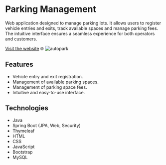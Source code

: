 # Parking Management
Web application designed to manage parking lots. It allows users to register vehicle entries and exits, track available spaces and manage parking fees. The intuitive interface ensures a seamless experience for both operators and customers.

[Visit the website](https://spring-parking-management.onrender.com/) 🌐
![autopark](https://github.com/user-attachments/assets/d6e93feb-ff33-4edf-a633-ad1cfca1452a)

## Features
- Vehicle entry and exit registration.
- Management of available parking spaces.
- Management of parking space fees.
- Intuitive and easy-to-use interface.

## Technologies
- Java
- Spring Boot (JPA, Web, Security)
- Thymeleaf
- HTML
- CSS
- JavaScript
- Bootstrap
- MySQL
